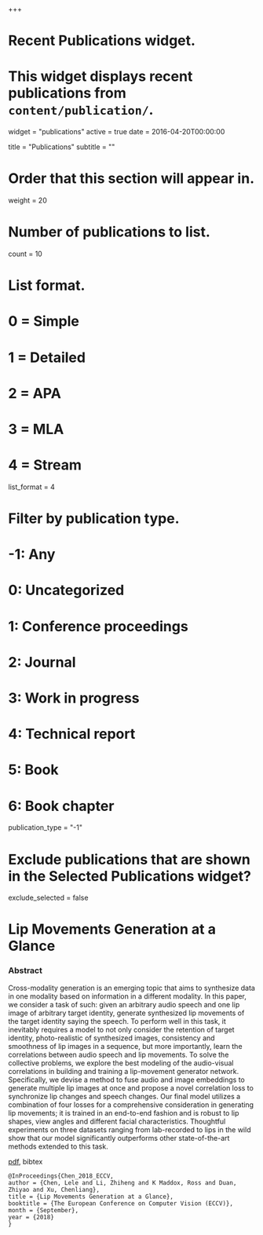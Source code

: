+++
# Recent Publications widget.
# This widget displays recent publications from `content/publication/`.
widget = "publications"
active = true
date = 2016-04-20T00:00:00

title = "Publications"
subtitle = ""

# Order that this section will appear in.
weight = 20

# Number of publications to list.
count = 10

# List format.
#   0 = Simple
#   1 = Detailed
#   2 = APA
#   3 = MLA
#   4 = Stream
list_format = 4

# Filter by publication type.
# -1: Any
#  0: Uncategorized
#  1: Conference proceedings
#  2: Journal
#  3: Work in progress
#  4: Technical report
#  5: Book
#  6: Book chapter
publication_type = "-1"

# Exclude publications that are shown in the Selected Publications widget?
exclude_selected = false

# Lip Movements Generation at a Glance



### Abstract

Cross-modality generation is an emerging topic that aims to synthesize data in one modality based on information in a different modality. In this paper, we consider a task of such: given an arbitrary audio speech and one lip image of arbitrary target identity, generate synthesized lip movements of the target identity saying the speech. To perform well in this task, it inevitably requires a model to not only consider the retention of target identity, photo-realistic of synthesized images, consistency and smoothness of lip images in a sequence, but more importantly, learn the correlations between audio speech and lip movements. To solve the collective problems, we explore the best modeling of the audio-visual correlations in building and training a lip-movement generator network. Specifically, we devise a method to fuse audio and image embeddings to generate multiple lip images at once and propose a novel correlation loss to synchronize lip changes and speech changes. Our final model utilizes a combination of four losses for a comprehensive consideration in generating lip movements; it is trained in an end-to-end fashion and is robust to lip shapes, view angles and different facial characteristics. Thoughtful experiments on three datasets ranging from lab-recorded to lips in the wild show that our model significantly outperforms other state-of-the-art methods extended to this task.

[pdf](http://openaccess.thecvf.com/content_ECCV_2018/papers/Lele_Chen_Lip_Movements_Generation_ECCV_2018_paper.pdf), bibtex

```
@InProceedings{Chen_2018_ECCV,
author = {Chen, Lele and Li, Zhiheng and K Maddox, Ross and Duan, Zhiyao and Xu, Chenliang},
title = {Lip Movements Generation at a Glance},
booktitle = {The European Conference on Computer Vision (ECCV)},
month = {September},
year = {2018}
}
```